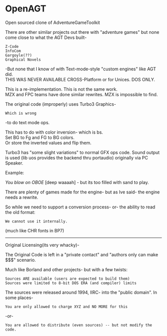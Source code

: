 # OpenAGT
Open sourced clone of AdventureGameToolkit

There are other similar projects out there with "adventure games" but none come close to what the AGT Devs built-

    Z-Code
    InfoCom
    Gargoyle(??)
    Graphical Novels
    
-But none that I know of with Text-mode-style "custom engines" like AGT did.<br>
THIS WAS NEVER AVAILABLE CROSS-Platform or for Unices. DOS ONLY.

This is a re-implementation. This is not the same work.<br>
MZX and FPC teams have done similar rewrites. MZX is impossible to find.


The original code (improperly) uses Turbo3 Graphics-
    
    Which is wrong
    
-to do text mode ops.

This has to do with color inversion- which is bs. <br>
Set BG to Fg and FG to BG colors. <br>
Or store the inverted values and flip them.

Turbo3 has "some slight variations" to normal GFX ops code.
Sound output is used (lib uos provides the backend thru portaudio) originally via PC Speaker.

Example:

*You blow on OBOE* [deep waaaah] - but its too filled with sand to play.

There are plenty of games made for the engine- but as Ive said- the engine needs a rewrite.

So while we need to support a conversion process- or- the ability to read the old format:

    We cannot use it internally.

(much like CHR fonts in BP7)


---


Original Licensing(its very whacky)-

The Original Code is left in a "private contact" and "authors only can make $$$" scenario.

Much like Borland and other projects- but with a few twists:

    Sources ARE available (users are expected to build them)
    Sources were limited to 8-bit DOS ERA (and compiler) limits
    
The sources were released around 1994, IIRC- into the "public domain".
In some places-

    You are only allowed to charge XYZ and NO MORE for this
    
-or-

    You are allowed to distribute (even sources) -- but not modify the code.
    
    
